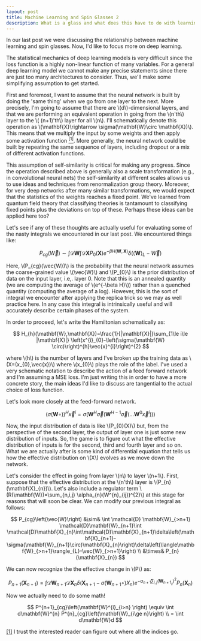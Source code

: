 ```yaml
---
layout: post
title: Machine Learning and Spin Glasses 2
description: What is a glass and what does this have to do with learning?
---
```


In our last post we were discussing the relationship between machine learning and spin glasses.  Now, I'd like to focus more on deep learning.  

The statistical mechanics of deep learning models is very difficult since the loss function is a highly non-linear function of many variables.  For a general deep learning model we cannot make any precise statements since there are just too many architectures to consider.   Thus, we'll make some simplifying assumption to get started.  

<p id="return_note1">First and foremost, I want to assume that the neural network is built by doing the 'same thing' when we go from one layer to the next.  More precisely, I'm going to assume that there are \(d\)-dimensional layers, and that we are performing an equivalent operation in going from the \(n'th\) layer to the \( (n+1)'th\) layer for all \(n\).  I'll schematically denote this operation as \(\mathbf{X}\rightarrow \sigma(\mathbf{W}\circ \mathbf{X})\).  This means that we multiply the input by some weights and then apply some activation function <a href="#note1"><sup>[1]</sup></a>.  More generally, the neural network could be built by repeating the same sequence of layers, including dropout or a mix of different activation functions.</p>

<p> This assumption of self-similarity is critical for making any progress. Since the operation described above is generally also a scale transformation (e.g., in convolutional neural nets) the self-similarity at different scales allows us to use ideas and techniques from renormalization group theory.  Moreover, for very deep networks after many similar transformations, we would expect that the statistics of the weights reaches a fixed point.  We've learned from quantum field theory that classifying theories is tantamount to classifying fixed points plus the deviations on top of these.  Perhaps these ideas can be applied here too? </p>

<p> Let's see if any of these thoughts are actually useful for evaluating some of the nasty integrals we encountered in our last post.  We encountered things like:</p>  


$$
P_{cg}(\vec{W})\sim \int \mathcal{D} \mathbf{W}\int \mathcal{D}\mathbf{X} P_{0}(\mathbf{X}) e^{-\beta H(\mathbf{W},\mathbf{X})}\delta\left(\langle \mathbf{W}\rangle_{L} - \vec{W}\right)
$$

<p>Here, \(P_{cg}(\vec{W})\) is the probability that the neural network assumes the coarse-grained value \(\vec{W}\) and \(P_{0}\) is the prior distribution of data on the input layer, i.e,. layer 0.  Note that this is an annealed quantity (we are computing the average of \(e^{-\beta H}\)) rather than a quenched quantity (computing the average of a log).  However, this is the sort of integral we encounter after applying the replica trick so we may as well practice here.  In any case this integral is intrinsically useful and will accurately describe certain phases of the system.  </p>

<p> In order to proceed, let's write the Hamiltonian schematically as:</p>

$$
H_{h}(\mathbf{W},\mathbf{X})=\frac{1}{|\mathbf{X}|}\sum_{1\le i\le |\mathbf{X}|} \left(x^{i}_{0}-\left(\sigma(\mathbf{W} \circ)\right)^{h}\vec{x}^{i}\right)^{2}
$$

<p> where \(h\) is the number of layers and I've broken up the training data as \(X=(x_{0},\vec{x})\) where \(x_{0}\) plays the role of the label.  I've used a very schematic notation to describe the action of a feed forward network and I'm assuming a MSE loss.  I'm just writing this in order to have a more concrete story, the main ideas I'd like to discuss are tangential to the actual choice of loss function.  </p>

Let's look more closely at the feed-forward network.  

$$
\left(\sigma(\mathbf{W} \circ)\right)^{H}\vec{x}^{i} =\sigma\left(\mathbf{W}^{H}\vec{\sigma}(\mathbf{W}^{H-1} \vec{\sigma}(...\mathbf{W}^{0}\vec{x}^{i}))\right)
$$

<p>Now, the input distribution of data is like \(P_{0}(X)\) but, from the perspective of the second layer, the output of layer one is just some new distribution of inputs.  So, the game is to figure out what the effective distribution of inputs is for the second, third and fourth layer and so on.  What we are actually after is some kind of differential equation that tells us how the effective distribution on \(X\) evolves as we move down the network.  </p>

<p>Let's consider the effect in going from layer \(n\) to layer \(n+1\).  First, suppose that the effective distribution at the \(n'th\) layer is \(P_{n}(\mathbf{X}_{n})\).  Let's also include a regulator term \(R(\mathbf{W})=\sum_{n,i,j} \alpha_{n}(W^{n}_{ij})^{2}\) at this stage for reasons that will soon be clear.  We can modify our previous integral as follows: </p>

$$
P_{cg}\left(\vec{W}\right) &\sim& \int \mathcal{D} \mathbf{W}_{>n+1} \mathcal{D}\mathbf{W}_{n+1}\int \mathcal{D}\mathbf{X}_{n}\int\mathcal{D}\mathbf{X}_{n+1}\delta\left(\mathbf{X}_{n+1}-\sigma(\mathbf{W}_{n+1}\circ)\mathbf{X}_{n}\right)\delta\left(\langle\mathbf{W}_{>n+1}\rangle_{L}-\vec{W}_{>n+1}\right) \\
&\times& P_{n}(\mathbf{X}_{n})
$$

<p>We can now recognize the the effective change in \(P\) as: </p>

$$
P_{n+1}(\mathbf{X}_{n+1}) = \int\mathcal{D} \mathbf{W}_{n+1}\mathcal{D}\mathbf{X}_{n}\delta\left(\mathbf{X}_{n+1}-\sigma(\mathbf{W}_{n+1}\circ)X_{n}\right)e^{-\alpha_{n+1}\sum_{i,j}(\mathbf{W}_{n+1}_{ij})^{2}}P_{n}(\mathbf{X}_{n})
$$

<p> Now we actually need to do some math! </p>

$$
P^{n+1}_{cg}\left(\mathbf{W}^{i}_{i>n} \right) \equiv \int d\mathbf{W}^{n} P^{n}_{cg}\left(\mathbf{W}_{i\ge n}\right) \\
= \int d\mathbf{W}d
$$


<p id="note1"><a href="#return_note1">[1]</a> I trust the interested reader can figure out where all the indices go.</p>
